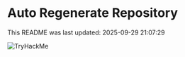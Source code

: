 # Auto Regenerate Repository

This README was last updated: 2025-09-29 21:07:29

 ![TryHackMe](https://tryhackme.com/badge/533634)